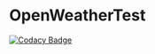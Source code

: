 # OpenWeatherTest
[![Codacy Badge](https://api.codacy.com/project/badge/Grade/84810c9f768440c2bc9c7a69fe86c79a)](https://www.codacy.com/app/sjmach/OpenWeatherTest?utm_source=github.com&amp;utm_medium=referral&amp;utm_content=sjmach/OpenWeatherTest&amp;utm_campaign=Badge_Grade)
